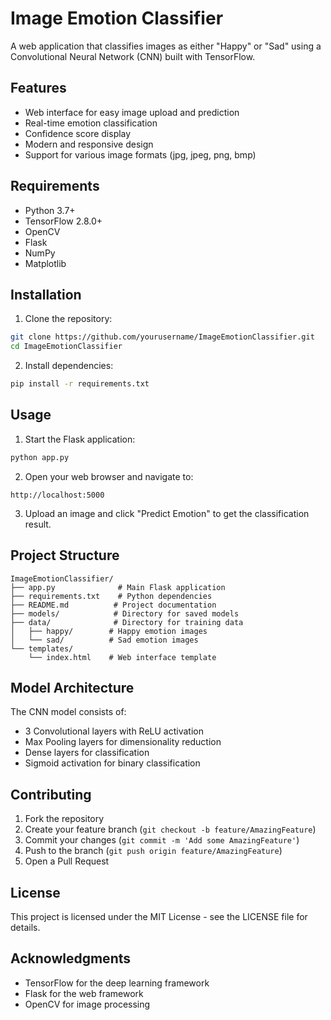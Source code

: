 # Image Emotion Classifier

A web application that classifies images as either "Happy" or "Sad" using a Convolutional Neural Network (CNN) built with TensorFlow.

## Features

- Web interface for easy image upload and prediction
- Real-time emotion classification
- Confidence score display
- Modern and responsive design
- Support for various image formats (jpg, jpeg, png, bmp)

## Requirements

- Python 3.7+
- TensorFlow 2.8.0+
- OpenCV
- Flask
- NumPy
- Matplotlib

## Installation

1. Clone the repository:
```bash
git clone https://github.com/yourusername/ImageEmotionClassifier.git
cd ImageEmotionClassifier
```

2. Install dependencies:
```bash
pip install -r requirements.txt
```

## Usage

1. Start the Flask application:
```bash
python app.py
```

2. Open your web browser and navigate to:
```
http://localhost:5000
```

3. Upload an image and click "Predict Emotion" to get the classification result.

## Project Structure

```
ImageEmotionClassifier/
├── app.py              # Main Flask application
├── requirements.txt    # Python dependencies
├── README.md          # Project documentation
├── models/            # Directory for saved models
├── data/              # Directory for training data
│   ├── happy/        # Happy emotion images
│   └── sad/          # Sad emotion images
└── templates/
    └── index.html    # Web interface template
```

## Model Architecture

The CNN model consists of:
- 3 Convolutional layers with ReLU activation
- Max Pooling layers for dimensionality reduction
- Dense layers for classification
- Sigmoid activation for binary classification

## Contributing

1. Fork the repository
2. Create your feature branch (`git checkout -b feature/AmazingFeature`)
3. Commit your changes (`git commit -m 'Add some AmazingFeature'`)
4. Push to the branch (`git push origin feature/AmazingFeature`)
5. Open a Pull Request

## License

This project is licensed under the MIT License - see the LICENSE file for details.

## Acknowledgments

- TensorFlow for the deep learning framework
- Flask for the web framework
- OpenCV for image processing 
